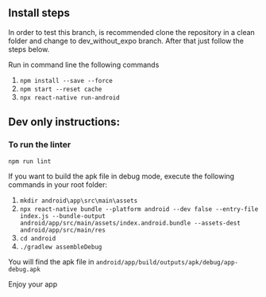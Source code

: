 ## Install steps

In order to test this branch, is recommended clone the repository in a clean folder and change to
dev_without_expo branch. After that just follow the steps below.


Run in command line the following commands

1. `npm install --save --force`
2. `npm start --reset cache`
3. `npx react-native run-android`

## Dev only instructions:

### To run the linter

```bash
npm run lint
```

If you want to build the apk file in debug mode, execute the following commands in your root folder:
1. `mkdir android\app\src\main\assets`
1. `npx react-native bundle --platform android --dev false --entry-file index.js --bundle-output android/app/src/main/assets/index.android.bundle --assets-dest android/app/src/main/res`
1. `cd android`
2. `./gradlew assembleDebug`

You will find the apk file in `android/app/build/outputs/apk/debug/app-debug.apk`

Enjoy your app
